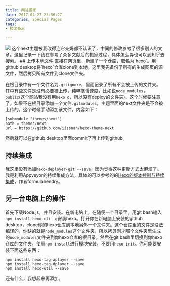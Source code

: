 ```yaml
---
title: 网站搬家
date: 2017-04-27 23:56:27
categories: Special Pages
tags:
- 技术备忘

---
```

<img src="/images/b10.jpg" class="full-image" />
这个next主题被我改得连它亲妈都不认识了，中间的修改参考了很多别人的文章。这里记录一下我在参考了众多文献后的搬家过程，具体怎么弄也可以到知乎去搜索。
<!-- more -->
## 上传本地文件
直接在网页里，新建了一个仓库，取名为`hexo`。用github desktop将`hexo`仓库clone到本地。这里我先备份了所有的生成网页的源文件，然后拷贝所有文件到clone文件夹。

在根目录中有一个文件名为`.gitignore`，里面记录了所有不会被上传的文件夹。其中有些文件是没有必要被上传，纯粹拖慢速度，比如说`node_modules`，`public`(这个网站我没有用`hexo d`，所以没有deploy的文件夹)。这个时候要注意了，如果不在根目录添加一个文件`.gitmodules`，主题里面的next文件夹是不会被上传的。这个时候手动添加该文件，内容如下：

	[submodule "themes/next"]
	path = themes/next
	url = https://github.com/iissnan/hexo-theme-next

然后就可以在github desktop里面commit了再上传到github。

## 持续集成
我这里没有添加`hexo-deployer-git --save`，因为觉得这种更新方式太麻烦了。我是利用Appveyor的持续集成方法，具体的可以参考的的[Hexo的版本控制与持续集成](https://formulahendry.github.io/2016/12/04/hexo-ci/)，作者formulahendry。

## 另一台电脑上的操作
首先下载Node.js，并且安装。在新电脑上，在随便一个目录里，用git bash输入`npm install hexo-cli -g`安装hexo。打开你在新电脑上安装的github desktop，clone你的hexo仓库到本地另外一个文件夹。这个仓库里的文件是没法编译的，你缺的就是`node_modules`这个文件夹，所以拷贝刚才那个文件夹里生成的`node_modules`文件夹到你hexo仓库的根目录。然后在git bash里切换到你hexo仓库的文件夹，使用`npm install`进行模块安装，不要用`hexo init`。你可能要安装下面这些东西：

	npm install hexo-tag-aplayer --save
	npm install hexo-tag-dplayer --save
	npm install hexo-util --save
还有什么，我想起来再添加。